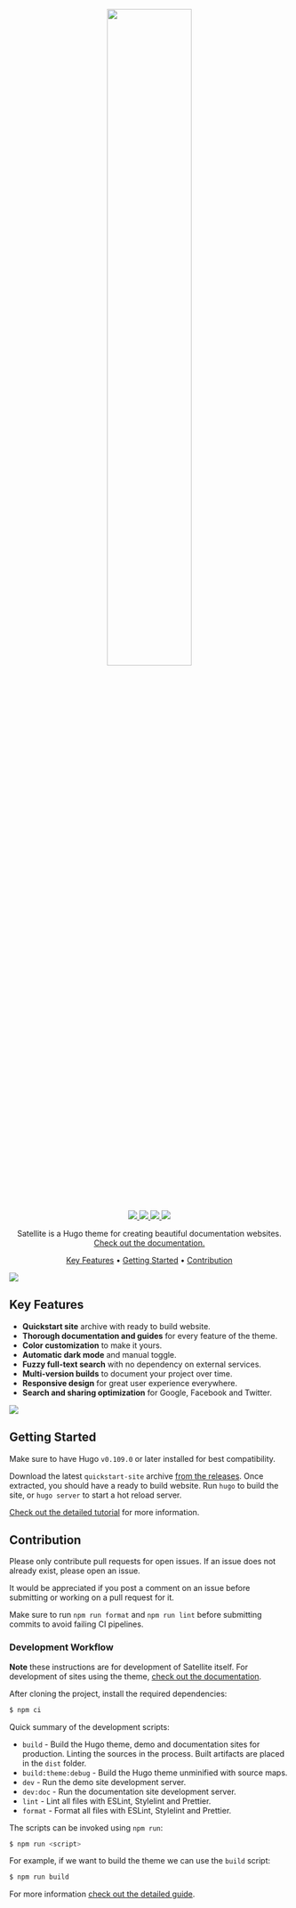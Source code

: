 <p align="center">
  <a href="https://lkummer.github.io/Satellite/">
    <img width="55%" src="https://lkummer.github.io/Satellite/images/readme-logo.svg">
  </a>
</p>
<p align="center">
  <a href="https://github.com/LKummer/Satellite/releases">
    <img src="https://img.shields.io/github/v/tag/LKummer/Satellite?style=flat-square">
  </a>
  <a href="https://github.com/LKummer/Satellite/actions/workflows/integration.yml">
    <img src="https://img.shields.io/github/actions/workflow/status/LKummer/Satellite/integration.yml?label=integration&style=flat-square">
  </a>
  <a href="https://github.com/LKummer/Satellite/actions/workflows/delivery.yml">
    <img src="https://img.shields.io/github/actions/workflow/status/LKummer/Satellite/delivery.yml?label=delivery&style=flat-square">
  </a>
  <a href="https://github.com/LKummer/Satellite/blob/master/LICENSE.md">
    <img src="https://img.shields.io/github/license/LKummer/Satellite?style=flat-square">
  </a>
</p>

<p align="center">
  Satellite is a Hugo theme for creating beautiful documentation websites.
  <a href="https://lkummer.github.io/Satellite/">
    Check out the documentation.
  </a>
</p>

<p align="center">
  <a href="#key-features">Key Features</a> •
  <a href="#getting-started">Getting Started</a> •
  <a href="#contribution">Contribution</a>
</p>

<p>
  <a href="https://lkummer.github.io/Satellite/">
    <img src="https://lkummer.github.io/Satellite/images/readme-banner.svg" align="center">
  </a>
</p>

## Key Features

- **Quickstart site** archive with ready to build website.
- **Thorough documentation and guides** for every feature of the theme.
- **Color customization** to make it yours.
- **Automatic dark mode** and manual toggle.
- **Fuzzy full-text search** with no dependency on external services.
- **Multi-version builds** to document your project over time.
- **Responsive design** for great user experience everywhere.
- **Search and sharing optimization** for Google, Facebook and Twitter.

<p>
  <a href="https://lkummer.github.io/Satellite/">
    <img src="https://lkummer.github.io/Satellite/images/readme-theme.svg" align="center">
  </a>
</p>

## Getting Started

Make sure to have Hugo `v0.109.0` or later installed for best compatibility.

Download the latest `quickstart-site` archive [from the releases](https://github.com/LKummer/Satellite/releases).
Once extracted, you should have a ready to build website.
Run `hugo` to build the site, or `hugo server` to start a hot reload server.

[Check out the detailed tutorial](https://lkummer.github.io/Satellite/tutorial/part-1-getting-started/) for more information.

## Contribution

Please only contribute pull requests for open issues.
If an issue does not already exist, please open an issue.

It would be appreciated if you post a comment on an issue before submitting or working on a pull request for it.

Make sure to run `npm run format` and `npm run lint` before submitting commits to avoid failing CI pipelines.

### Development Workflow

**Note** these instructions are for development of Satellite itself.
For development of sites using the theme, [check out the documentation](https://lkummer.github.io/Satellite).

After cloning the project, install the required dependencies:

```s
$ npm ci
```

Quick summary of the development scripts:

- `build` - Build the Hugo theme, demo and documentation sites for production.
  Linting the sources in the process. Built artifacts are placed in the `dist`
  folder.
- `build:theme:debug` - Build the Hugo theme unminified with source maps.
- `dev` - Run the demo site development server.
- `dev:doc` - Run the documentation site development server.
- `lint` - Lint all files with ESLint, Stylelint and Prettier.
- `format` - Format all files with ESLint, Stylelint and Prettier.

The scripts can be invoked using `npm run`:

```s
$ npm run <script>
```

For example, if we want to build the theme we can use the `build` script:

```s
$ npm run build
```

For more information [check out the detailed guide](https://lkummer.github.io/Satellite/contribution/development/).
